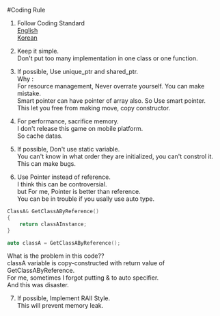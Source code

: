 #Coding Rule

1. Follow Coding Standard   
[English](https://docs.google.com/document/d/1cT8EPgMXe0eopeHvwuFmbHG4TJr5kUmcovkr5irQZmo/edit)   
[Korean](https://docs.popekim.com/ko/coding-standards/cpp)   

2. Keep it simple.   
Don't put too many implementation in one class or one function.   

3. If possible, Use unique_ptr and shared_ptr.    
Why :   
For resource management, Never overrate yourself. You can make mistake.    
Smart pointer can have pointer of array also. So Use smart pointer.    
This let you free from making move, copy constructor.   

4. For performance, sacrifice memory.   
I don't release this game on mobile platform.  
So cache datas.    

5. If possible, Don't use static variable.   
You can't know in what order they are initialized, you can't constrol it.   
This can make bugs.   

6. Use Pointer instead of reference.     
I think this can be controversial.    
but For me, Pointer is better than reference.    
You can be in trouble if you usally use auto type.    
```c++
ClassA& GetClassAByReference()
{
	return classAInstance;
}

auto classA = GetClassAByReference();

```
What is the problem in this code??     
classA variable is copy-constructed with return value of GetClassAByReference.    
For me, sometimes I forgot putting & to auto specifier.    
And this was disaster.   

7. If possible, Implement RAII Style.    
This will prevent memory leak.     
